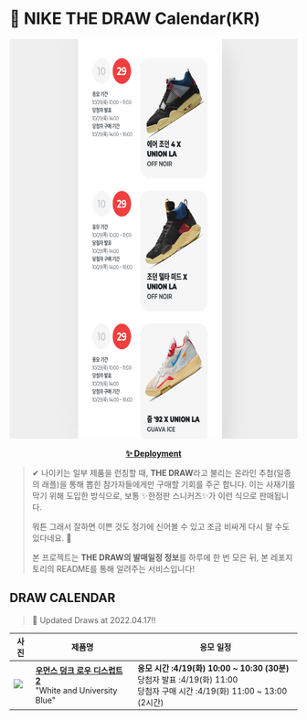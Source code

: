 # 👟 NIKE THE DRAW Calendar(KR)

<div align="center">
  <a href="https://junhoyeo.github.io/NIKE-THE-DRAW-Calendar/">
    <img src="./docs/images/preview.png" alt="Preview image of deployed application" height="700px" width="700px" />
  </a>
</div>

<p align="center">
  <a href="https://junhoyeo.github.io/NIKE-THE-DRAW-Calendar/">
    <strong>✨ Deployment</strong>
  </a>
</p>

> ✔ 나이키는 일부 제품을 런칭할 때, **THE DRAW**라고 불리는 온라인 추첨(일종의 래플)을 통해 뽑힌 참가자들에게만 구매할 기회를 주곤 합니다. 이는 사재기를 막기 위해 도입한 방식으로, 보통 ✨한정판 스니커즈✨가 이런 식으로 판매됩니다.
>
> 뭐튼 그래서 잘하면 이쁜 것도 정가에 신어볼 수 있고 조금 비싸게 다시 팔 수도 있다네요. 🤭
>
> 본 프로젝트는 **THE DRAW의 발매일정 정보**를 하루에 한 번 모은 뒤, 본 레포지토리의 README를 통해 알려주는 서비스입니다!

## DRAW CALENDAR

<!-- DRAW CALENDAR: START -->

> 👟 Updated Draws at 2022.04.17‼️

| 사진 | 제품명 | 응모 일정 |
| --- | ---- | ------- |
| <img src="https://static-breeze.nike.co.kr/kr/ko_kr/cmsstatic/product/DH4402-102/ec94c744-4b55-4377-9dc2-5e934aecbfbd_primary.jpg?snkrBrowse" width="256" /> | <a href="https://www.nike.com/kr/launch/t/women/fw/nike-sportswear/DH4402-102/CjN4R749GM44/w-nike-dunk-low-disrupt-2"><strong>우먼스 덩크 로우 디스럽트 2</strong><br /></a> "White and University Blue" | <strong>응모 시간 :4/19(화) 10:00 ~ 10:30 (30분)</strong><br />당첨자 발표 :4/19(화) 11:00<br />당첨자 구매 시간 :4/19(화) 11:00 ~ 13:00 (2시간) |

<!-- DRAW CALENDAR: END -->
